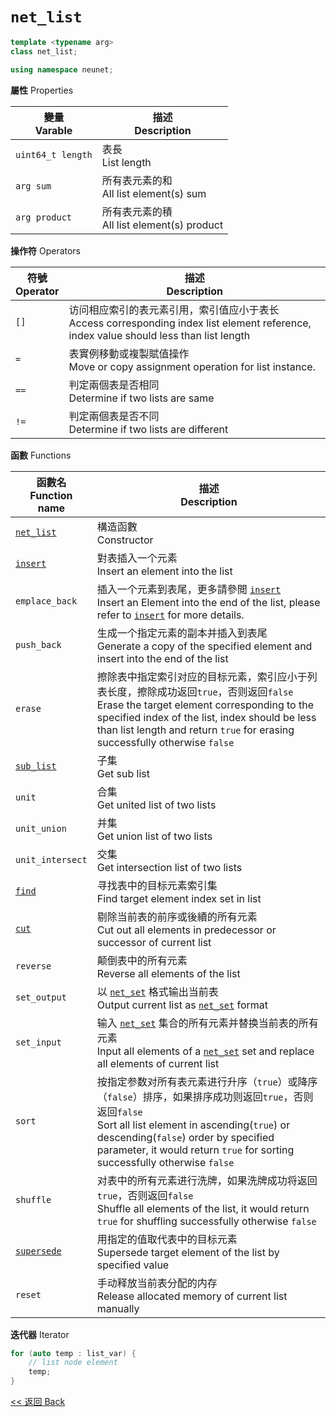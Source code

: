 # `net_list`

```c++
template <typename arg>
class net_list;

using namespace neunet;
```

**屬性** Properties

變量<br>Varable|描述<br>Description
-|-
`uint64_t length`|表長<br>List length
`arg sum`|所有表元素的和<br>All list element(s) sum
`arg product`|所有表元素的積<br>All list element(s) product

**操作符** Operators

符號<br>Operator|描述<br>Description
-|-
`[]`|访问相应索引的表元素引用，索引值应小于表长<br>Access corresponding index list element reference, index value should less than list length
`=`|表實例移動或複製賦值操作<br>Move or copy assignment operation for list instance.
`==`|判定兩個表是否相同<br>Determine if two lists are same
`!=`|判定兩個表是否不同<br>Determine if two lists are different

**函數** Functions

函數名<br>Function name|描述<br>Description
-|-
[`net_list`](net_list.md)|構造函數<br>Constructor
[`insert`](insert.md)|對表插入一个元素<br>Insert an element into the list
`emplace_back`|插入一个元素到表尾，更多請參閲 [`insert`](insert.md)<br>Insert an Element into the end of the list, please refer to [`insert`](insert.md) for more details.
`push_back`|生成一个指定元素的副本并插入到表尾<br>Generate a copy of the specified element and insert into the end of the list
`erase`|擦除表中指定索引对应的目标元素，索引应小于列表长度，擦除成功返回`true`，否则返回`false`<br>Erase the target element corresponding to the specified index of the list, index should be less than list length and return `true` for erasing successfully otherwise `false`
[`sub_list`](sub_list.md)|子集<br>Get sub list
`unit`|合集<br>Get united list of two lists
`unit_union`|并集<br>Get union list of two lists
`unit_intersect`|交集<br>Get intersection list of two lists
[`find`](find.md)|寻找表中的目标元素索引集<br>Find target element index set in list
[`cut`](cut.md)|剔除当前表的前序或後續的所有元素<br>Cut out all elements in predecessor or successor of current list
`reverse`|颠倒表中的所有元素<br>Reverse all elements of the list
`set_output`|以 [`net_set`](../net_set/cover.md) 格式输出当前表<br>Output current list as [`net_set`](../net_set/cover.md) format
`set_input`|输入 [`net_set`](../net_set/cover.md) 集合的所有元素并替换当前表的所有元素<br>Input all elements of a [`net_set`](../net_set/cover.md) set and replace all elements of current list
`sort`|按指定参数对所有表元素进行升序（`true`）或降序（`false`）排序，如果排序成功则返回`true`，否则返回`false`<br>Sort all list element in ascending(`true`) or descending(`false`) order by specified parameter, it would return `true` for sorting successfully otherwise `false`
`shuffle`|对表中的所有元素进行洗牌，如果洗牌成功将返回`true`，否则返回`false`<br>Shuffle all elements of the list, it would return `true` for shuffling successfully otherwise `false`
[`supersede`](supersede.md)|用指定的值取代表中的目标元素<br>Supersede target element of the list by specified value
`reset`|手动释放当前表分配的内存<br>Release allocated memory of current list manually

**迭代器** Iterator

```c++
for (auto temp : list_var) {
    // list node element
    temp;
}
```

[<< 返回 Back](../cover.md)
